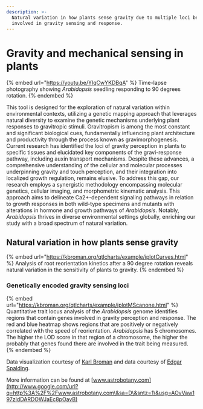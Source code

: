 ```yaml
---
description: >-
  Natural variation in how plants sense gravity due to multiple loci being
  involved in gravity sensing and response.
---
```


# Gravity and mechanical sensing in plants



{% embed url="https://youtu.be/YIqCwYKDBqA" %}
Time-lapse photography showing _Arabidopsis_ seedling responding to 90 degrees rotation.&#x20;
{% endembed %}

This tool is designed for the exploration of natural variation within environmental contexts, utilizing a genetic mapping approach that leverages natural diversity to examine the genetic mechanisms underlying plant responses to gravitropic stimuli. Gravitropism is among the most constant and significant biological cues, fundamentally influencing plant architecture and productivity through the process known as gravimorphogenesis. Current research has identified the loci of gravity perception in plants to specific tissues and elucidated key components of the gravi-response pathway, including auxin transport mechanisms. Despite these advances, a comprehensive understanding of the cellular and molecular processes underpinning gravity and touch perception, and their integration into localized growth regulation, remains elusive. To address this gap, our research employs a synergistic methodology encompassing molecular genetics, cellular imaging, and morphometric kinematic analysis. This approach aims to delineate Ca2+-dependent signaling pathways in relation to growth responses in both wild-type specimens and mutants with alterations in hormone and growth pathways of _Arabidopsis_. Notably, _Arabidopsis_ thrives in diverse environmental settings globally, enriching our study with a broad spectrum of natural variation.

## Natural variation in how plants sense gravity <a href="#h.p_7frxsloizg7p_l" id="h.p_7frxsloizg7p_l"></a>

{% embed url="https://kbroman.org/qtlcharts/example/iplotCurves.html" %}
&#x20;Analysis of root reorientation kinetics after a 90 degree rotation reveals natural variation in the sensitivity of plants to gravity.
{% endembed %}



### Genetically encoded gravity sensing loci <a href="#h.p_0_tle0lzaqzl_l" id="h.p_0_tle0lzaqzl_l"></a>

{% embed url="https://kbroman.org/qtlcharts/example/iplotMScanone.html" %}
Quantitative trait locus analysis of the _Arabidopsis_ genome identifies regions that contain genes involved in gravity perception and response. The red and blue heatmap shows regions that are positively or negatively correlated with the speed of reorientation. _Arabidopsis_ has 5 chromosomes. The higher the LOD score in that region of a chromosome, the higher the probably that genes found there are involved in the trait being measured.
{% endembed %}

Data visualization courtesy of [Karl Broman](https://www.google.com/url?q=https%3A%2F%2Fkbroman.org%2Fqtlcharts%2Fexample%2FiplotCurves.html\&sa=D\&sntz=1\&usg=AOvVaw31f8DzE48wCQ731Dq8G-ZH) and data courtesy of [Edgar Spalding](https://www.google.com/url?q=https%3A%2F%2Fspalding.botany.wisc.edu%2F\&sa=D\&sntz=1\&usg=AOvVaw2QKuj5JGlodORceQdiHAda).

More information can be found at [www.astrobotany.com](http://www.google.com/url?q=http%3A%2F%2Fwww.astrobotany.com\&sa=D\&sntz=1\&usg=AOvVaw197zIdDARDOWJaEc8pOavB)
